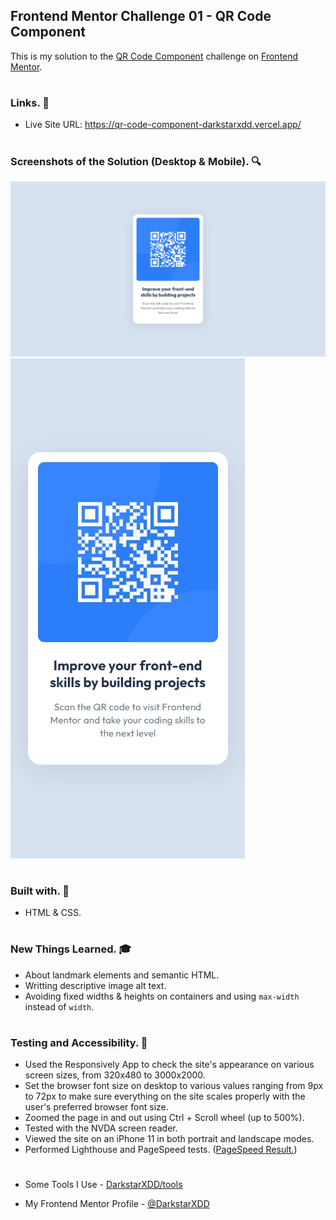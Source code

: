 ## Frontend Mentor Challenge 01 - QR Code Component

This is my solution to the [QR Code Component](https://www.frontendmentor.io/challenges/qr-code-component-iux_sIO_H) challenge on [Frontend Mentor](https://www.frontendmentor.io/).

#

### Links. 🔗

- Live Site URL: https://qr-code-component-darkstarxdd.vercel.app/

#

### Screenshots of the Solution (Desktop & Mobile). 🔍

![](./solution_screenshots/screenshot_desktop.jpeg)
![](./solution_screenshots/screenshot_mobile.jpeg)

#

### Built with. 🔨

- HTML & CSS.

#

### New Things Learned. 🎓

- About landmark elements and semantic HTML.
- Writting descriptive image alt text.
- Avoiding fixed widths & heights on containers and using `max-width` instead of `width`.

#

### Testing and Accessibility. 🧪

- Used the Responsively App to check the site's appearance on various screen sizes, from 320x480 to 3000x2000.
- Set the browser font size on desktop to various values ranging from 9px to 72px to make sure everything on the site scales properly with the user's preferred browser font size.
- Zoomed the page in and out using Ctrl + Scroll wheel (up to 500%).
- Tested with the NVDA screen reader.
- Viewed the site on an iPhone 11 in both portrait and landscape modes.
- Performed Lighthouse and PageSpeed tests. ([PageSpeed Result.](pagespeed-url-goes-here))

#

- Some Tools I Use - [DarkstarXDD/tools](https://gist.github.com/DarkstarXDD/4b1844eda12f34b667a0c36e05fcbdf9)

- My Frontend Mentor Profile - [@DarkstarXDD](https://www.frontendmentor.io/profile/DarkstarXDD)
